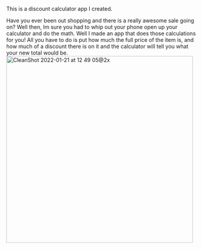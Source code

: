 This is a discount calculator app I created.

Have you ever been out shopping and there is a really awesome sale going on? Well then, Im sure you had to whip out your phone open up your calculator and do the math. Well I made an app that does those calculations for you! All you have to do is put how much the full price of the item is, and how much of a discount there is on it and the calculator will tell you what your new total would be.
<img width="492" alt="CleanShot 2022-01-21 at 12 49 05@2x" src="https://user-images.githubusercontent.com/88692767/150575778-a1d5a06f-e5a0-49f3-ba93-80449a0ee492.png">
